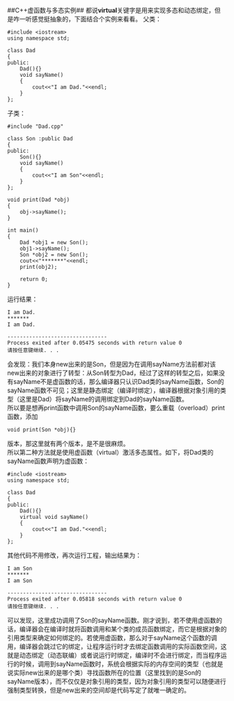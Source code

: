 ##C++虚函数与多态实例##
都说**virtual**关键字是用来实现多态和动态绑定，但是咋一听感觉挺抽象的，下面结合个实例来看看。
父类：  
    
	#include <iostream>
	using namespace std;
	
	class Dad
	{
	public:
		Dad(){}
		void sayName()
		{
			cout<<"I am Dad."<<endl;
		}
	};

子类：
  
    #include "Dad.cpp" 
  
	class Son :public Dad
	{
	public:
		Son(){}
		void sayName()
		{
			cout<<"I am Son"<<endl;
		}
	};
	
	void print(Dad *obj)
	{
		obj->sayName();
	}

	int main()
	{
		Dad *obj1 = new Son();
		obj1->sayName();
		Son *obj2 = new Son();
		cout<<"*******"<<endl;
		print(obj2);
		
		return 0;
	}

运行结果：

	I am Dad.
	*******
	I am Dad.

	--------------------------------
	Process exited after 0.05475 seconds with return value 0
	请按任意键继续. . .

会发现：我们本身new出来的是Son，但是因为在调用sayName方法前都对该new出来的对象进行了转型：从Son转型为Dad，经过了这样的转型之后，如果没有sayName不是虚函数的话，那么编译器只认识Dad类的sayName函数，Son的sayName函数不可见；这里是静态绑定（编译时绑定），编译器根据对象引用的类型（这里是Dad）将sayName的调用绑定到Dad的sayName函数。  
所以要是想再print函数中调用Son的sayName函数，要么重载（overload）print函数，添加

	void print(Son *obj){}
版本，那这里就有两个版本，是不是很麻烦。  
所以第二种方法就是使用虚函数（virtual）激活多态属性。如下，将Dad类的sayName函数声明为虚函数：  

	#include <iostream>
	using namespace std;
	
	class Dad
	{
	public:
		Dad(){}
		virtual void sayName()
		{
			cout<<"I am Dad."<<endl;
		}
	};

其他代码不用修改，再次运行工程，输出结果为：  
	
	I am Son
	*******
	I am Son
	
	--------------------------------
	Process exited after 0.05818 seconds with return value 0
	请按任意键继续. . .

可以发现，这里成功调用了Son的sayName函数。刚才说到，若不使用虚函数的话，编译器会在编译时就将函数调用和某个类的成员函数绑定，而它是根据对象的引用类型来确定如何绑定的。若使用虚函数，那么对于sayName这个函数的调用，编译器会跳过它的绑定，让程序运行时才去绑定函数调用的实际函数空间，这就是动态绑定（动态联编）或者说运行时绑定，编译时不会进行绑定，而当程序运行的时候，调用到sayName函数时，系统会根据实际的内存空间的类型（也就是说实际new出来的是哪个类）寻找函数所在的位置（这里找到的是Son的sayName版本），而不仅仅是对象引用的类型，因为对象引用的类型可以随便进行强制类型转换，但是new出来的空间却是代码写定了就唯一确定的。